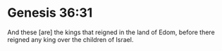 # Genesis 36:31

And these [are] the kings that reigned in the land of Edom, before there reigned any king over the children of Israel.